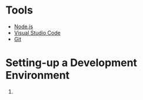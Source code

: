 # Tools
* [Node.js](https://nodejs.org/en/)
* [Visual Studio Code](https://code.visualstudio.com/)
* [Git](https://git-scm.com/download/win)

# Setting-up a Development Environment
1. 